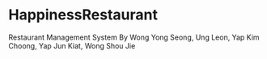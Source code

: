 # HappinessRestaurant
Restaurant Management System
By Wong Yong Seong, Ung Leon, Yap Kim Choong, Yap Jun Kiat, Wong Shou Jie